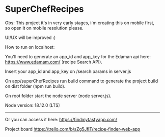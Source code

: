 # SuperChefRecipes

Obs: This project it's in very early stages, i'm creating this on mobile first, so open it on mobile resolution please.

UI/UX will be improved :)

How to run on localhost:

You'll need to generate an app_id and app_key for the Edaman api here: https://www.edamam.com/ (recipe Search API).

Insert your app_id and app_key on /search params in server.js

On app/superChefRecipes run build command to generate the project build on dist folder (npm run build).

On root folder start the node server (node server.js).

Node version: 18.12.0 (LTS)

---

Or you can access it here: https://findmytastyapp.com/

Project board https://trello.com/b/sZg5JflT/recipe-finder-web-app